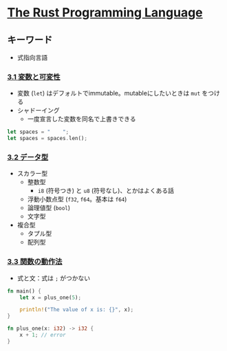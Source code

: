 [The Rust Programming Language](https://doc.rust-jp.rs/book/second-edition/foreword.html)
===============================

## キーワード
- 式指向言語

### [3.1 変数と可変性](https://doc.rust-jp.rs/book/second-edition/ch03-01-variables-and-mutability.html)
- 変数 (`let`) はデフォルトでimmutable。mutableにしたいときは `mut` をつける
- シャドーイング
  - 一度宣言した変数を同名で上書きできる

```rust
let spaces = "    ";
let spaces = spaces.len();
```

### [3.2 データ型](https://doc.rust-jp.rs/book/second-edition/ch03-02-data-types.html)
- スカラー型
  - 整数型
    - `i8` (符号つき) と `u8` (符号なし)、とかはよくある話
  - 浮動小数点型 (`f32`, `f64`。基本は `f64`)
  - 論理値型 (`bool`)
  - 文字型
- 複合型
  - タプル型
  - 配列型

### [3.3 関数の動作法](https://doc.rust-jp.rs/book/second-edition/ch03-03-how-functions-work.html)
- 式と文：式は `;` がつかない

```rust
fn main() {
    let x = plus_one(5);

    println!("The value of x is: {}", x);
}

fn plus_one(x: i32) -> i32 {
    x + 1; // error
}
```

